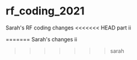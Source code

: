 # rf_coding_2021
Sarah's RF coding changes
<<<<<<< HEAD
part ii

=======
Sarah's changes ii
>>>>>>> sarah
